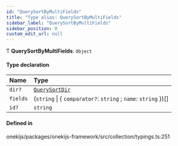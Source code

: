 ```yaml
---
id: "QuerySortByMultiFields"
title: "Type alias: QuerySortByMultiFields"
sidebar_label: "QuerySortByMultiFields"
sidebar_position: 0
custom_edit_url: null
---
```


Ƭ **QuerySortByMultiFields**: `Object`

#### Type declaration

| Name | Type |
| :------ | :------ |
| `dir?` | [`QuerySortDir`](QuerySortDir.md) |
| `fields` | (`string` \| { `comparator?`: `string` ; `name`: `string`  })[] |
| `id?` | `string` |

#### Defined in

onekijs/packages/onekijs-framework/src/collection/typings.ts:251

